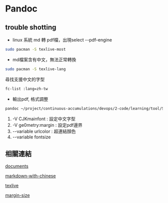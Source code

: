 # Pandoc


## trouble shotting

- linux 系統 md 轉 pdf檔，出現select --pdf-engine
```bash
sudo pacman -S texlive-most
```

- md檔案含有中文，無法正常轉換
```bash
sudo pacman -S texlive-lang
```
尋找支援中文的字型

```bash
fc-list :lang=zh-tw
```

- 輸出pdf, 格式調整
```bash
pandoc ~/project/continuous-accumulations/devops/2-code/learning/tool/SqlServer/mssql-cli.md --toc -o mssql-cli.pdf --pdf-engine=xelatex -V CJKmainfont="Source Han Serif TW" -V geometry:margin=0.5in  --variable urlcolor='[HTML]{9068be}' --variable fontsize=12pt
```

1. -V CJKmainfont : 設定中文字型
2. -V ge0metry:margin : 設定pdf邊界
3. --variable urlcolor : 超連結顏色
4. --variable fontsize

## 相關連結

[documents](https://pandoc.org/demos.html)

[markdown-with-chinese](https://jdhao.github.io/2017/12/10/pandoc-markdown-with-chinese/)

[texlive](https://wiki.archlinux.org/title/TeX_Live#tllocalmgr)

[margin-size](https://stackoverflow.com/questions/13515893/set-margin-size-when-converting-from-markdown-to-pdf-with-pandoc)
